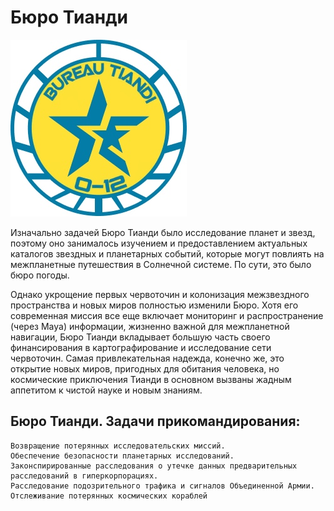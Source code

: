 # Бюро Тианди

![](tiandi.jpg)

Изначально задачей Бюро Тианди было исследование планет и звезд, поэтому оно занималось изучением и предоставлением актуальных каталогов звездных и планетарных событий, которые могут повлиять на межпланетные путешествия в Солнечной системе. По сути, это было бюро погоды.

Однако укрощение первых червоточин и колонизация межзвездного пространства и новых миров полностью изменили Бюро. Хотя его современная миссия все еще включает мониторинг и распространение (через Maya) информации, жизненно важной для межпланетной навигации, Бюро Тианди вкладывает большую часть своего финансирования в картографирование и исследование сети червоточин. Самая привлекательная надежда, конечно же, это открытие новых миров, пригодных для обитания человека, но космические приключения Тианди в основном вызваны жадным аппетитом к чистой науке и новым знаниям.

## Бюро Тианди. Задачи прикомандирования:

    Возвращение потерянных исследовательских миссий.
    Обеспечение безопасности планетарных исследований.
    Законспирированные расследования о утечке данных предварительных расследований в гиперкорпорациях.
    Расследование подозрительного трафика и сигналов Объединенной Армии.
    Отслеживание потерянных космических кораблей